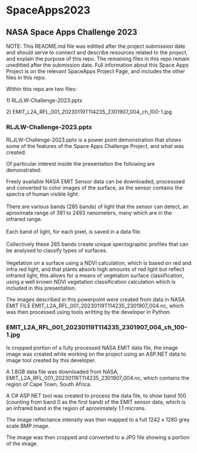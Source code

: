 # SpaceApps2023

## NASA Space Apps Challenge 2023

<p>
NOTE: This README.md file was editted after the project submission date and should serve to connect and describe resources related to the project, and explain the purpose of this repo.
The remaining files in this repo remain uneditted after the submission date.
Full information about this Space Apps Project is on the relevant SpaceApps Project Page, and includes the other files in this repo.
</p>
<p>
Within this repo are two files:
</p>
<p>
  1) RLJLW-Challenge-2023.pptx  
</p>
<p>
  2) EMIT_L2A_RFL_001_20230119T114235_2301907_004_ch_100-1.jpg  
</p>

### RLJLW-Challenge-2023.pptx

<p>
RLJLW-Challenge-2023.pptx is a power point demonstration that shows some of the features of the Space Apps Challenge Project, and what was created.
</p>
<p>
  Of particular interest inside the presentation the following are demonstrated:
</p>

<p>
  Freely available NASA EMIT Sensor data can be downloaded, processsed and converted to color images of the surface, as the sensor contains the spectra of human visible light.
  <br /><br />
  There are various bands (285 bands) of light that the sensor can detect, an aproximate range of 381 to 2493 nanometers, many which are in the infrared range.
  <br /><br />
  Each band of light, for each pixel, is saved in a data file.
  <br /><br />
  Collectively these 285 bands create unique spectographic profiles that can be analysed to classify types of surfaces.
  <br /><br />
  Vegetation on a surface using a NDVI calculation, which is based on red and infra red light,
  and that plants absorb high amounts of red light but reflect infrared light, this allows for a means of vegetation surface classification, using a well known NDVI vegetation classification
  calculation which is included in this presentation.  
</p>
<p>
The images described in this powerpoint were created from data in NASA EMIT FILE EMIT_L2A_RFL_001_20230119T114235_2301907_004.nc, which was then processed using tools writting
by the developer in Python.
</p>

### EMIT_L2A_RFL_001_20230119T114235_2301907_004_ch_100-1.jpg

<p>
Is cropped portion of a fully processed NASA EMIT data file, the image image was created while working on the project using an ASP.NET data to image tool created by this developer.
</p>
<p>
A 1.8GB data file was downloaded from NASA, EMIT_L2A_RFL_001_20230119T114235_2301907_004.nc, which contains the region of Cape Town, South Africa.
</p>
<p>
A C# ASP.NET tool was created to process the data file, to show band 100 (counting from band 0 as the first band) of the EMIT sensor data, which is an infrared band in the region of aproximately 1.1 microns.
</p>
<p>
The image reflectance intensity was then mapped to a full 1242 x 1280 grey scale BMP image.
</p>
<p>
The image was then cropped and converted to a JPG file showing a portion of the image.
</p>

